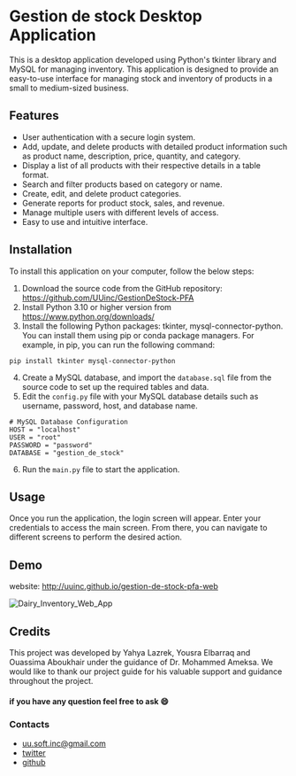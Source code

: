 # Gestion de stock Desktop Application

This is a desktop application developed using Python\'s tkinter library
and MySQL for managing inventory. This application is designed to
provide an easy-to-use interface for managing stock and inventory of
products in a small to medium-sized business.

## Features

-   User authentication with a secure login system.
-   Add, update, and delete products with detailed product information
    such as product name, description, price, quantity, and category.
-   Display a list of all products with their respective details in a
    table format.
-   Search and filter products based on category or name.
-   Create, edit, and delete product categories.
-   Generate reports for product stock, sales, and revenue.
-   Manage multiple users with different levels of access.
-   Easy to use and intuitive interface.

## Installation

To install this application on your computer, follow the below steps:

1.  Download the source code from the GitHub repository: https://github.com/UUinc/GestionDeStock-PFA
2.  Install Python 3.10 or higher version from
<a href="https://www.python.org/downloads/" target="_new">https://www.python.org/downloads/</a>
3.  Install the following Python packages: tkinter,
    mysql-connector-python. You can install them using pip or conda
    package managers. For example, in pip, you can run the following
    command:

```
pip install tkinter mysql-connector-python
```

4.  Create a MySQL database, and import the `database.sql` file from the
    source code to set up the required tables and data.
5.  Edit the `config.py` file with your MySQL database details such as
    username, password, host, and database name.

```
# MySQL Database Configuration
HOST = "localhost"
USER = "root"
PASSWORD = "password"
DATABASE = "gestion_de_stock"
```

6.  Run the `main.py` file to start the application.

## Usage

Once you run the application, the login screen will appear. Enter your
credentials to access the main screen. From there, you can navigate to
different screens to perform the desired action.

## Demo

website: http://uuinc.github.io/gestion-de-stock-pfa-web

![Dairy_Inventory_Web_App](https://user-images.githubusercontent.com/63449913/229149190-6f7b5db5-05f6-4c87-b94f-3943a900bec7.png)

## Credits

This project was developed by Yahya Lazrek, Yousra Elbarraq and Ouassima Aboukhair under the guidance of Dr. Mohammed Ameksa. We would like to thank our project guide for his valuable support and guidance throughout the project.
                      
#### if you have any question feel free to ask :smile:

### Contacts

-   uu.soft.inc@gmail.com
-   [twitter](https://twitter.com/yahya_lz)
-   [github](https://github.com/UUinc)
